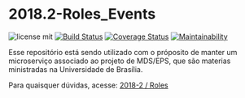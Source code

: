 # 2018.2-Roles_Events

![license mit](https://img.shields.io/badge/license-MIT-blue.svg) 
[![Build Status](https://travis-ci.org/RolesFGA/2018.2-Roles_Comments.svg?branch=master)](https://travis-ci.org/RolesFGA/2018.2-Roles_Comments)
[![Coverage Status](https://coveralls.io/repos/github/RolesFGA/2018.2-Roles_Comments/badge.svg?branch=master)](https://coveralls.io/github/RolesFGA/2018.2-Roles_Comments?branch=master)
[![Maintainability](https://api.codeclimate.com/v1/badges/0ac7b661490072c6a0bd/maintainability)](https://codeclimate.com/github/RolesFGA/2018.2-Roles_Comments/maintainability)

Esse repositório está sendo utilizado com o próposito de manter um microserviço associado ao projeto de MDS/EPS, que são materias ministradas na Universidade de Brasília. 


Para quaisquer dúvidas, acesse: [2018-2 / Roles](https://github.com/fga-eps-mds/2018.2-Roles)
